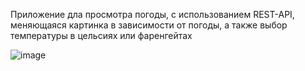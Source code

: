 Приложение дла просмотра погоды, с использованием REST-API, меняющаяся картинка в зависимости от погоды, а также выбор температуры в цельсиях или фаренгейтах

![image](https://github.com/BloodyDracula/WeatherApp/assets/39646409/ceff73e0-fc42-4749-adf8-2381a1b0d80c)
